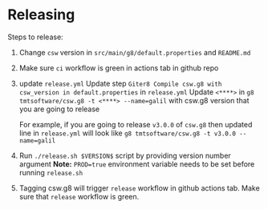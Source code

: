 # Releasing

Steps to release:

1. Change `csw` version in `src/main/g8/default.properties` and `README.md`
2. Make sure `ci` workflow is green in actions tab in github repo
3. update `release.yml`
    Update step `Giter8 Compile csw.g8 with csw_version in default.properties` in `release.yml`
    Update `<****>` in `g8 tmtsoftware/csw.g8 -t <****> --name=galil` with csw.g8 version that you are going to release
    
    For example, if you are going to release `v3.0.0` of `csw.g8`
    then updated line in `release.yml` will look like `g8 tmtsoftware/csw.g8 -t v3.0.0 --name=galil`
        
4. Run `./release.sh $VERSION$` script by providing version number argument
    **Note:** `PROD=true` environment variable needs to be set before running `release.sh`

5. Tagging csw.g8 will trigger `release` workflow in github actions tab. Make sure that `release` workflow is green.
